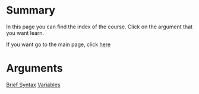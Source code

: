 # Summary
In this page you can find the index of the course. Click on the argument that you want learn.

If you want go to the main page, click [here](https://fededev01.github.io/Learn-Python)

# Arguments
[Brief Syntax](https://fededev01.github.io/Learn-Python/ch01_brief-syntax)
[Variables]()
